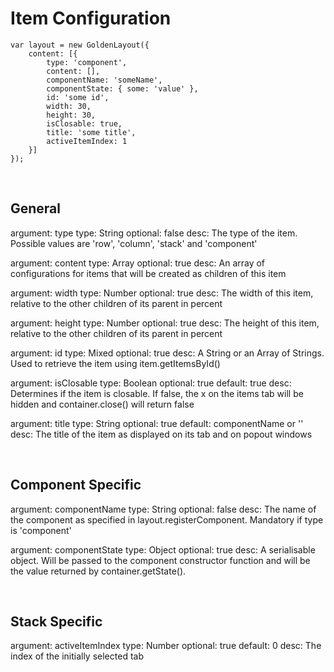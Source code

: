 Item Configuration
===========================================
	var layout = new GoldenLayout({
		content: [{
			type: 'component',
			content: [],
			componentName: 'someName',
			componentState: { some: 'value' },
			id: 'some id',
			width: 30,
			height: 30,
			isClosable: true,
			title: 'some title',
			activeItemIndex: 1
		}]
	});

&nbsp;

General
-------------------------------------------
argument: type
type: String
optional: false
desc: The type of the item. Possible values are 'row', 'column', 'stack' and 'component'

argument: content
type: Array
optional: true
desc: An array of configurations for items that will be created as children of this item

argument: width
type: Number
optional: true
desc: The width of this item, relative to the other children of its parent in percent

argument: height
type: Number
optional: true
desc: The height of this item, relative to the other children of its parent in percent

argument: id
type: Mixed
optional: true
desc: A String or an Array of Strings. Used to retrieve the item using item.getItemsById()

argument: isClosable
type: Boolean
optional: true
default: true
desc: Determines if the item is closable. If false, the x on the items tab will be hidden and container.close() will return false

argument: title
type: String
optional: true
default: componentName or ''
desc: The title of the item as displayed on its tab and on popout windows

&nbsp;

Component Specific
-------------------------------------------
argument: componentName
type: String
optional: false
desc: The name of the component as specified in layout.registerComponent. Mandatory if type is 'component'

argument: componentState
type: Object
optional: true
desc: A serialisable object. Will be passed to the component constructor function and will be the value returned by container.getState().

&nbsp;

Stack Specific
-------------------------------------------
argument: activeItemIndex
type: Number
optional: true
default: 0
desc: The index of the initially selected tab



</div>
